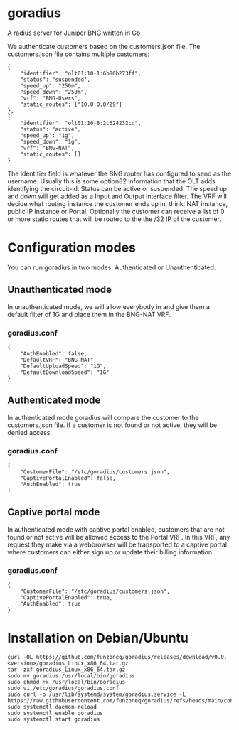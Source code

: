 # goradius
A radius server for Juniper BNG written in Go

We authenticate customers based on the customers.json file. The customers.json file contains multiple customers:

```
{
    "identifier": "olt01:10-1:6b86b273ff",
    "status": "suspended",
    "speed_up": "250m",
    "speed_down": "250m",
    "vrf": "BNG-Users",
    "static_routes": ["10.0.0.0/29"]
},
{
    "identifier": "olt01:10-8:2c624232cd",
    "status": "active",
    "speed_up": "1g",
    "speed_down": "1g",
    "vrf": "BNG-NAT",
    "static_routes": []
}
```

The identifier field is whatever the BNG router has configured to send as the username. Usually this is some option82 information that the OLT adds identifying the circuit-id. Status can be active or suspended. The speed up and down will get added as a Input and Output interface filter. The VRF will decide what routing instance the customer ends up in, think: NAT instance, public IP instance or Portal. Optionally the customer can receive a list of 0 or more static routes that will be routed to the the /32 IP of the customer.

# Configuration modes
You can run goradius in two modes: Authenticated or Unauthenticated.

## Unauthenticated mode
In unauthenticated mode, we will allow everybody in and give them a default filter of 1G and place them in the BNG-NAT VRF.

### goradius.conf
```
{
    "AuthEnabled": false,
    "DefaultVRF": "BNG-NAT",
    "DefaultUploadSpeed": "1G",
    "DefaultDownloadSpeed": "1G"
}
```

## Authenticated mode
In authenticated mode goradius will compare the customer to the customers.json file. If a customer is not found or not active, they will be denied access.

### goradius.conf
```
{
    "CustomerFile": "/etc/goradius/customers.json",
    "CaptivePortalEnabled": false,
    "AuthEnabled": true
}
```

## Captive portal mode
In authenticated mode with captive portal enabled, customers that are not found or not active will be allowed access to the Portal VRF. In this VRF, any request they make via a webbrowser will be transported to a captive portal where customers can either sign up or update their billing information.

### goradius.conf
```
{
    "CustomerFile": "/etc/goradius/customers.json",
    "CaptivePortalEnabled": true,
    "AuthEnabled": true
}
```

# Installation on Debian/Ubuntu

```
curl -OL https://github.com/funzoneq/goradius/releases/download/v0.0.<version>/goradius_Linux_x86_64.tar.gz
tar -zxf goradius_Linux_x86_64.tar.gz
sudo mv goradius /usr/local/bin/goradius
sudo chmod +x /usr/local/bin/goradius
sudo vi /etc/goradius/goradius.conf
sudo curl -o /usr/lib/systemd/system/goradius.service -L https://raw.githubusercontent.com/funzoneq/goradius/refs/heads/main/contrib/goradius.service
sudo systemctl daemon-reload
sudo systemctl enable goradius
sudo systemctl start goradius
```